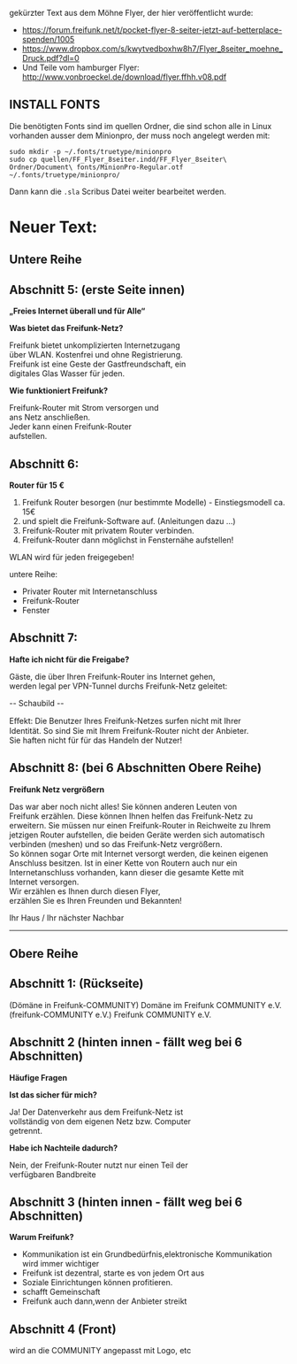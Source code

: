 gekürzter Text aus dem Möhne Flyer, der hier veröffentlicht wurde: 

 - https://forum.freifunk.net/t/pocket-flyer-8-seiter-jetzt-auf-betterplace-spenden/1005 
 - https://www.dropbox.com/s/kwytvedboxhw8h7/Flyer_8seiter_moehne_Druck.pdf?dl=0
 - Und Teile vom hamburger Flyer: http://www.vonbroeckel.de/download/flyer.ffhh.v08.pdf

INSTALL FONTS
----

Die benötigten Fonts sind im quellen Ordner, die sind schon alle in Linux vorhanden ausser dem Minionpro, der muss noch angelegt werden mit:

	sudo mkdir -p ~/.fonts/truetype/minionpro
	sudo cp quellen/FF_Flyer_8seiter.indd/FF_Flyer_8seiter\ Ordner/Document\ fonts/MinionPro-Regular.otf ~/.fonts/truetype/minionpro/

Dann kann die `.sla` Scribus Datei weiter bearbeitet werden.


# Neuer Text:


Untere Reihe
---

**Abschnitt 5: (erste Seite innen)**
---
**„Freies Internet überall und für Alle“**

**Was bietet das Freifunk-Netz?**

Freifunk bietet unkomplizierten Internetzugang    
über WLAN. Kostenfrei und ohne Registrierung.  
Freifunk ist eine Geste der Gastfreundschaft, ein  
digitales Glas Wasser für jeden.   

**Wie funktioniert Freifunk?**

Freifunk-Router mit Strom versorgen und  
ans Netz anschließen.   
Jeder kann einen Freifunk-Router  
aufstellen. 

**Abschnitt 6:**
---
**Router für 15 €**

1. Freifunk Router besorgen (nur bestimmte Modelle) - Einstiegsmodell ca. 15€  
2. und spielt die Freifunk-Software auf. (Anleitungen dazu ...)
3. Freifunk-Router mit privatem Router verbinden.
4. Freifunk-Router dann möglichst in Fensternähe aufstellen!

WLAN wird für jeden freigegeben!

untere Reihe:

  * Privater Router mit Internetanschluss 
  * Freifunk-Router
  * Fenster

**Abschnitt 7:**
---
**Hafte ich nicht für die Freigabe?**

Gäste, die über Ihren Freifunk-Router ins Internet gehen,   
werden legal per VPN-Tunnel durchs Freifunk-Netz geleitet:
    
-- Schaubild --

Eﬀekt: Die Benutzer Ihres Freifunk-Netzes surfen nicht mit Ihrer  
Identität. So sind Sie mit Ihrem Freifunk-Router nicht der Anbieter.  
Sie haften nicht für für das Handeln der Nutzer!

**Abschnitt 8: (bei 6 Abschnitten Obere Reihe)** 
---
**Freifunk Netz vergrößern**

Das war aber noch nicht alles! Sie können anderen Leuten von  
Freifunk erzählen. Diese können Ihnen helfen das Freifunk-Netz zu  
erweitern. Sie müssen nur einen Freifunk-Router in Reichweite zu Ihrem  
jetzigen Router aufstellen, die beiden Geräte werden sich automatisch  
verbinden (meshen) und so das Freifunk-Netz vergrößern.  
So können sogar Orte mit Internet versorgt werden, die keinen eigenen  
Anschluss besitzen. Ist in einer Kette von Routern auch nur ein  
Internetanschluss vorhanden, kann dieser die gesamte Kette mit  
Internet versorgen.  
Wir erzählen es Ihnen durch diesen Flyer,  
erzählen Sie es Ihren Freunden und Bekannten!  

Ihr Haus / Ihr nächster Nachbar

----

Obere Reihe
----

**Abschnitt 1: (Rückseite)**
---
(Dömäne in Freifunk-COMMUNITY) Domäne im Freifunk COMMUNITY e.V.  
(freifunk-COMMUNITY e.V.) Freifunk COMMUNITY e.V.

**Abschnitt 2 (hinten innen - fällt weg bei 6 Abschnitten)** 
---
**Häufige Fragen**

**Ist das sicher für mich?**

Ja! Der Datenverkehr aus dem Freifunk-Netz ist   
vollständig von dem eigenen Netz bzw. Computer   
getrennt.

**Habe ich Nachteile dadurch?**

Nein, der Freifunk-Router nutzt nur einen Teil der   
verfügbaren Bandbreite


**Abschnitt 3 (hinten innen - fällt weg bei 6 Abschnitten)**
---
**Warum Freifunk?**

  * Kommunikation ist ein Grundbedürfnis,elektronische Kommunikation wird immer wichtiger
  * Freifunk ist dezentral, starte es von jedem Ort aus
  * Soziale Einrichtungen können profitieren.  
  * schafft Gemeinschaft  
  * Freifunk auch dann,wenn der Anbieter streikt

**Abschnitt 4 (Front)**
---
wird an die COMMUNITY angepasst mit Logo, etc
